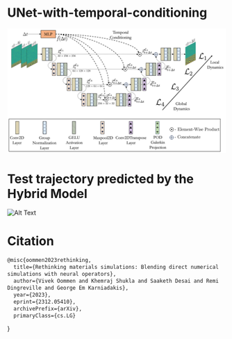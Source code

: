 # UNet-with-temporal-conditioning
![Alt text](unet_architecture.png)
# Test trajectory predicted by the Hybrid Model
![Alt Text](output_gif.gif)

# Citation

    @misc{oommen2023rethinking,
      title={Rethinking materials simulations: Blending direct numerical simulations with neural operators}, 
      author={Vivek Oommen and Khemraj Shukla and Saaketh Desai and Remi Dingreville and George Em Karniadakis},
      year={2023},
      eprint={2312.05410},
      archivePrefix={arXiv},
      primaryClass={cs.LG}
}
